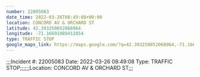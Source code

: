 ```yaml
---
number: 22005083
date_time: 2022-03-26T08:49:08+00:00
location: CONCORD AV & ORCHARD ST
latitude: 42.393250052068964
longitude: -71.16691989412854
type: TRAFFIC STOP
google_maps_link: https://maps.google.com/?q=42.393250052068964,-71.16691989412854
---
```


;;;Incident #: 22005083  Date: 2022-03-26 08:49:08   Type: TRAFFIC STOP;;;;;;Location: CONCORD AV & ORCHARD ST;;;
